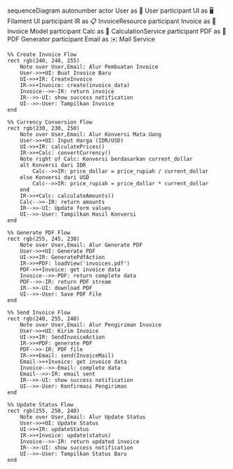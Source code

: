 sequenceDiagram
    autonumber
    actor User as 👤 User
    participant UI as 🖥️ Filament UI
    participant IR as 📋 InvoiceResource
    participant Invoice as 📄 Invoice Model
    participant Calc as 🧮 CalculationService
    participant PDF as 📎 PDF Generator
    participant Email as ✉️ Mail Service

    %% Create Invoice Flow
    rect rgb(240, 248, 255)
        Note over User,Email: Alur Pembuatan Invoice
        User->>+UI: Buat Invoice Baru
        UI->>+IR: CreateInvoice
        IR->>+Invoice: create(invoice_data)
        Invoice-->>-IR: return invoice
        IR-->>-UI: show success notification
        UI-->>-User: Tampilkan Invoice
    end

    %% Currency Conversion Flow
    rect rgb(230, 230, 250)
        Note over User,Email: Alur Konversi Mata Uang
        User->>+UI: Input Harga (IDR/USD)
        UI->>+IR: calculatePrices()
        IR->>+Calc: convertCurrency()
        Note right of Calc: Konversi berdasarkan current_dollar
        alt Konversi dari IDR
            Calc-->>IR: price_dollar = price_rupiah / current_dollar
        else Konversi dari USD
            Calc-->>IR: price_rupiah = price_dollar * current_dollar
        end
        IR->>+Calc: calculateAmounts()
        Calc-->>-IR: return amounts
        IR-->>-UI: Update form values
        UI-->>-User: Tampilkan Hasil Konversi
    end

    %% Generate PDF Flow
    rect rgb(255, 245, 238)
        Note over User,Email: Alur Generate PDF
        User->>+UI: Generate PDF
        UI->>+IR: GeneratePdfAction
        IR->>+PDF: loadView('invoices.pdf')
        PDF->>+Invoice: get invoice data
        Invoice-->>-PDF: return complete data
        PDF-->>-IR: return PDF stream
        IR-->>-UI: download PDF
        UI-->>-User: Save PDF File
    end

    %% Send Invoice Flow
    rect rgb(240, 255, 240)
        Note over User,Email: Alur Pengiriman Invoice
        User->>+UI: Kirim Invoice
        UI->>+IR: SendInvoiceAction
        IR->>+PDF: generate PDF
        PDF-->>-IR: PDF file
        IR->>+Email: send(InvoiceMail)
        Email->>+Invoice: get invoice data
        Invoice-->>-Email: complete data
        Email-->>-IR: email sent
        IR-->>-UI: show success notification
        UI-->>-User: Konfirmasi Pengiriman
    end

    %% Update Status Flow
    rect rgb(255, 250, 240)
        Note over User,Email: Alur Update Status
        User->>+UI: Update Status
        UI->>+IR: updateStatus
        IR->>+Invoice: update(status)
        Invoice-->>-IR: return updated invoice
        IR-->>-UI: show success notification
        UI-->>-User: Tampilkan Status Baru
    end
